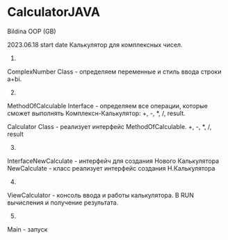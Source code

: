 # CalculatorJAVA
Bildina OOP (GB)

2023.06.18 start date
Калькулятор для комплексных чисел.


1) 
ComplexNumber Class - определяем переменные и стиль ввода строки a+bi.

2) 
MethodOfCalculable Interface - определяем все операции, которые сможет выполнять Комплексн-Калькулятор: +, -, *, /, result.

Calculator Class - реализует интерфейс MethodOfCalculable. +, -, *, /, result

3)
InterfaceNewCalculate - интерфейч для создания Нового Калькулятора
NewCalculate - класс реализует интерфейс создания Н.Калькулятора

4)
ViewCalculator - консоль ввода и работы калькулятора. В RUN вычисления и получение результата. 

5)
Main - запуск

